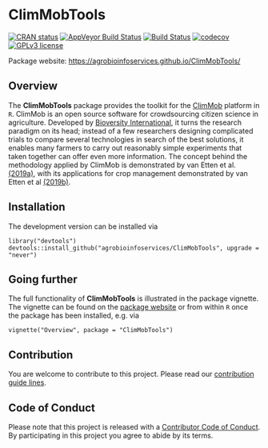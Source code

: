 
ClimMobTools
============

<!-- badges: start -->
[![CRAN status](https://www.r-pkg.org/badges/version/ClimMobTools)](https://cran.r-project.org/package=ClimMobTools) [![AppVeyor Build Status](https://ci.appveyor.com/api/projects/status/github/agrobioinfoservices/ClimMobTools?branch=master&svg=true)](https://ci.appveyor.com/project/kauedesousa/ClimMobTools) [![Build Status](https://travis-ci.org/agrobioinfoservices/ClimMobTools.svg?branch=master)](https://travis-ci.org/agrobioinfoservices/ClimMobTools) [![codecov](https://codecov.io/gh/agrobioinfoservices/ClimMobTools/master.svg)](https://codecov.io/github/agrobioinfoservices/ClimMobTools?branch=master) [![GPLv3 license](https://img.shields.io/badge/License-GPLv3-blue.svg)](https://www.r-project.org/Licenses/GPL-3) <!-- badges: end -->

Package website: <https://agrobioinfoservices.github.io/ClimMobTools/>

Overview
--------

The **ClimMobTools** package provides the toolkit for the [ClimMob](https://climmob.net/climmob3/) platform in `R`. ClimMob is an open source software for crowdsourcing citizen science in agriculture. Developed by [Bioversity International](https://www.bioversityinternational.org/), it turns the research paradigm on its head; instead of a few researchers designing complicated trials to compare several technologies in search of the best solutions, it enables many farmers to carry out reasonably simple experiments that taken together can offer even more information. The concept behind the methodology applied by ClimMob is demonstrated by van Etten et al. [(2019a)](https://doi.org/10.1017/S0014479716000739), with its applications for crop management demonstrated by van Etten et al [(2019b)](https://doi.org/10.1073/pnas.1813720116).

Installation
------------

The development version can be installed via

    library("devtools")
    devtools::install_github("agrobioinfoservices/ClimMobTools", upgrade = "never")

Going further
-------------

The full functionality of **ClimMobTools** is illustrated in the package vignette. The vignette can be found on the [package website](https://agrobioinfoservices.github.io/ClimMobTools/) or from within `R` once the package has been installed, e.g. via

    vignette("Overview", package = "ClimMobTools")

Contribution
------------

You are welcome to contribute to this project. Please read our [contribution guide lines](CONTRIBUTING.md).

Code of Conduct
---------------

Please note that this project is released with a [Contributor Code of Conduct](CODE_OF_CONDUCT.md). By participating in this project you agree to abide by its terms.
